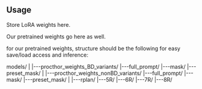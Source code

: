 ## Usage

Store LoRA weights here. 

Our pretrained weights go here as well.

for our pretrained weights, structure should be the following for easy save/load access and inference:

models/
|
|---procthor_weights_BD_variants/
    |---full_prompt/
    |---mask/
    |---preset_mask/
|
|---procthor_weights_nonBD_variants/
    |---full_prompt/
    |---mask/
    |---preset_mask/
|
|---rplan/
    |---5R/
    |---6R/
    |---7R/
    |---8R/
